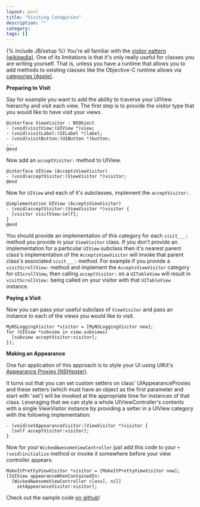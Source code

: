 ```yaml
---
layout: post
title: "Visiting Categories"
description: ""
category: 
tags: []
---
```

{% include JB/setup %}
You're all familiar with the [visitor pattern (wikipedia)](http://en.wikipedia.org/wiki/Visitor_pattern). One of its limitations is that it's only really useful for classes you are writing yourself. That is, unless you have a runtime that allows you to add methods to existing classes like the Objective-C runtime allows via [categories (Apple)](http://developer.apple.com/library/ios/#documentation/cocoa/conceptual/ProgrammingWithObjectiveC/CustomizingExistingClasses/CustomizingExistingClasses.html).


**Preparing to Visit**

Say for example you want to add the ability to traverse your UIView hierarchy and visit each view. The first step is to provide the visitor type that you would like to have visit your views.

    @interface ViewVisitor : NSObject
    - (void)visitView:(UIView *)view;
    - (void)visitLabel:(UILabel *)label;
    - (void)visitButton:(UIButton *)button;
    ...
    @end

Now add an `acceptVisitor:` method to UIView.

    @interface UIView (AcceptsViewVisitor)
    - (void)acceptVisitor:(ViewVisitor *)visitor;
    @end

Now for `UIView` and each of it's subclasses, implement the `acceptVisitor:`.

    @implementation UIView (AcceptsViewVisitor)
    - (void)acceptVisitor:(ViewVisitor *)visitor {
      [visitor visitView:self];
    }
    @end

You should provide an implementation of this category for each `visit___:` method you provide in your `ViewVisitor` class. If you don't provide an implementation for a particular `UIView` subclass then it's nearest parent class's implementation of the `AcceptsViewVisitor` will invoke that parent class's associated `visit___:` method. For example if you provide a `visitScrollView:` method and implement the `AcceptsViewVisitor` category for `UIScrollView`, then calling `acceptVisitor:` on a `UITableView` will result in `visitScrollView:` being called on your visitor with that `UITableView` instance.


**Paying a Visit**

Now you can pass your useful subclass of `ViewVisitor` and pass an instance to each of the views you would like to visit.

    MyNSLoggingVisitor *visitor = [MyNSLoggingVisitor new];
    for (UIView *subview in view.subviews)
      [subview acceptVisitor:visitor];
    }];


**Making an Appearance**

One fun application of this approach is to style your UI using UIKit's [Appearance Proxies (NSHipster)](http://nshipster.com/uiappearance/).

It turns out that you can set custom setters on class' UIAppearanceProxies and these setters (which must have an object as the first parameter and start with 'set') will be invoked at the appropriate time for instances of that class. Leveraging that we can style a whole UIViewController's contents with a single ViewVisitor instance by providing a setter in a UIView category with the following implementation:

    - (void)setAppearanceVisitor:(ViewVisitor *)visitor {
      [self acceptVisitor:visitor];
    }

Now for your `WickedAwesomeViewController` just add this code to your `+ (void)initialize` method or invoke it somewhere before your view controller appears:

    MakeItPrettyViewVisitor *visitor = [MakeItPrettyViewVisitor new];
    [[UIView appearanceWhenContainedIn:
      [WickedAwesomeViewController class], nil]
        setAppearanceVisitor:visitor];

Check out the sample code [on github](https://github.com/derrh/VisitingCategories)!



